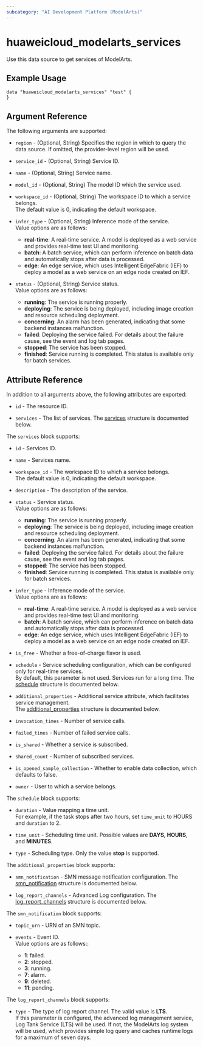 ```yaml
---
subcategory: "AI Development Platform (ModelArts)"
---
```


# huaweicloud_modelarts_services

Use this data source to get services of ModelArts.

## Example Usage

```hcl
data "huaweicloud_modelarts_services" "test" {
}
```

## Argument Reference

The following arguments are supported:

* `region` - (Optional, String) Specifies the region in which to query the data source.
  If omitted, the provider-level region will be used.

* `service_id` - (Optional, String) Service ID.

* `name` - (Optional, String) Service name.

* `model_id` - (Optional, String) The model ID which the service used.

* `workspace_id` - (Optional, String) The workspace ID to which a service belongs.  
  The default value is 0, indicating the default workspace.

* `infer_type` - (Optional, String) Inference mode of the service.  
  Value options are as follows:
    + **real-time**: A real-time service. A model is deployed as a web service and provides real-time test UI and monitoring.
    + **batch**: A batch service, which can perform inference on batch data and automatically stops after data is processed.
    + **edge**: An edge service, which uses Intelligent EdgeFabric (IEF) to deploy a model as a web service on an edge
      node created on IEF.

* `status` - (Optional, String) Service status.  
  Value options are as follows:
    + **running**: The service is running properly.
    + **deploying**: The service is being deployed, including image creation and resource scheduling deployment.
    + **concerning**: An alarm has been generated, indicating that some backend instances malfunction.
    + **failed**: Deploying the service failed. For details about the failure cause, see the event and log tab pages.
    + **stopped**: The service has been stopped.
    + **finished**: Service running is completed. This status is available only for batch services.

## Attribute Reference

In addition to all arguments above, the following attributes are exported:

* `id` - The resource ID.

* `services` - The list of services.
  The [services](#ModelartServices_services) structure is documented below.

<a name="ModelartServices_services"></a>
The `services` block supports:

* `id` - Services ID.

* `name` - Services name.

* `workspace_id` - The workspace ID to which a service belongs.  
  The default value is 0, indicating the default workspace.

* `description` - The description of the service.  

* `status` - Service status.  
  Value options are as follows:
    + **running**: The service is running properly.
    + **deploying**: The service is being deployed, including image creation and resource scheduling deployment.
    + **concerning**: An alarm has been generated, indicating that some backend instances malfunction.
    + **failed**: Deploying the service failed. For details about the failure cause, see the event and log tab pages.
    + **stopped**: The service has been stopped.
    + **finished**: Service running is completed. This status is available only for batch services.

* `infer_type` - Inference mode of the service.  
  Value options are as follows:
    + **real-time**: A real-time service. A model is deployed as a web service and provides real-time test UI and monitoring.
    + **batch**: A batch service, which can perform inference on batch data and automatically stops after data is processed.
    + **edge**: An edge service, which uses Intelligent EdgeFabric (IEF) to deploy a model as a web service on an edge
      node created on IEF.

* `is_free` - Whether a free-of-charge flavor is used.

* `schedule` - Service scheduling configuration, which can be configured only for real-time services.  
By default, this parameter is not used. Services run for a long time.
  The [schedule](#ModelartServices_ServicesSchedule) structure is documented below.

* `additional_properties` - Additional service attribute, which facilitates service management.  
  The [additional_properties](#ModelartServices_ServicesAdditionalProperty) structure is documented below.

* `invocation_times` - Number of service calls.

* `failed_times` - Number of failed service calls.

* `is_shared` - Whether a service is subscribed.

* `shared_count` - Number of subscribed services.

* `is_opened_sample_collection` - Whether to enable data collection, which defaults to false.

* `owner` - User to which a service belongs.

<a name="ModelartServices_ServicesSchedule"></a>
The `schedule` block supports:

* `duration` - Value mapping a time unit.  
  For example, if the task stops after two hours, set `time_unit` to HOURS and `duration` to 2.

* `time_unit` - Scheduling time unit. Possible values are **DAYS**, **HOURS**, and **MINUTES**.

* `type` - Scheduling type. Only the value **stop** is supported.

<a name="ModelartServices_ServicesAdditionalProperty"></a>
The `additional_properties` block supports:

* `smn_notification` - SMN message notification configuration.
  The [smn_notification](#ModelartServices_AdditionalPropertySmnNotification) structure is documented below.

* `log_report_channels` - Advanced Log configuration.
  The [log_report_channels](#ModelartServices_AdditionalPropertyLogReportChannel) structure is documented below.

<a name="ModelartServices_AdditionalPropertySmnNotification"></a>
The `smn_notification` block supports:

* `topic_urn` - URN of an SMN topic.

* `events` - Event ID.  
  Value options are as follows::
    + **1**: failed.
    + **2**: stopped.
    + **3**: running.
    + **7**: alarm.
    + **9**: deleted.
    + **11**: pending.

<a name="ModelartServices_AdditionalPropertyLogReportChannel"></a>
The `log_report_channels` block supports:

* `type` - The type of log report channel. The valid value is **LTS**.  
  If this parameter is configured, the advanced log management service, Log Tank Service (LTS) will be used.
  If not, the ModelArts log system will be used, which provides simple log query and caches runtime logs
   for a maximum of seven days.
